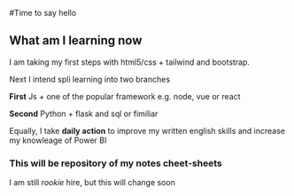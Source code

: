 #Time to say hello


## What am I learning now

I am taking my first steps with html5/css + tailwind and bootstrap.

Next I intend spli learning into two branches 

**First** Js + one of the popular framework e.g. node, vue or react

**Second** Python + flask  and sql or fimiliar

Equally, I take **daily action** to improve my written english skills and increase my knowleage of Power BI


### This will be  repository of my  notes  cheet-sheets

I am still *rookie* hire, but this will change soon 
